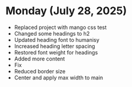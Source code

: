 # Monday (July 28, 2025)

- Replaced project with mango css test
- Changed some headings to h2
- Updated heading font to humanisy
- Increased heading letter spacing
- Restored font weight for headings
- Added more content
- Fix
- Reduced border size
- Center and apply max width to main
